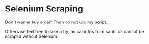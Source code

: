 # Selenium Scraping
Don't wanna buy a car? Then do not use my script...

Otherwise feel free to take a try, as car infos from sauto.cz cannot be scraped without Selenium.
